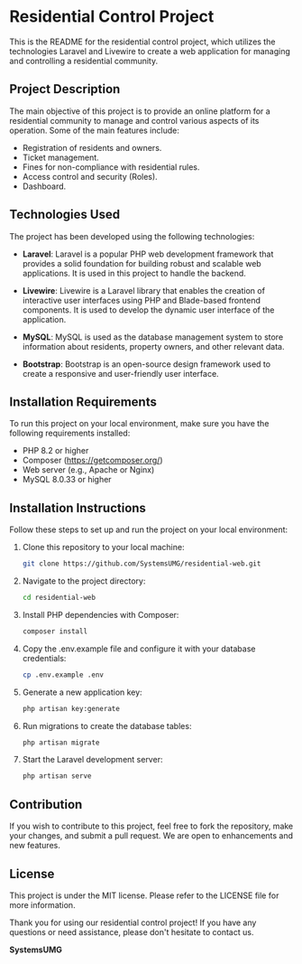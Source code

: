 # Residential Control Project

This is the README for the residential control project, which utilizes the technologies Laravel and Livewire to create a web application for managing and controlling a residential community.

## Project Description

The main objective of this project is to provide an online platform for a residential community to manage and control various aspects of its operation. Some of the main features include:

- Registration of residents and owners.
- Ticket management.
- Fines for non-compliance with residential rules.
- Access control and security (Roles).
- Dashboard.

## Technologies Used

The project has been developed using the following technologies:

- **Laravel**: Laravel is a popular PHP web development framework that provides a solid foundation for building robust and scalable web applications. It is used in this project to handle the backend.

- **Livewire**: Livewire is a Laravel library that enables the creation of interactive user interfaces using PHP and Blade-based frontend components. It is used to develop the dynamic user interface of the application.

- **MySQL**: MySQL is used as the database management system to store information about residents, property owners, and other relevant data.

- **Bootstrap**: Bootstrap is an open-source design framework used to create a responsive and user-friendly user interface.

## Installation Requirements

To run this project on your local environment, make sure you have the following requirements installed:

- PHP 8.2 or higher
- Composer (https://getcomposer.org/)
- Web server (e.g., Apache or Nginx)
- MySQL 8.0.33 or higher

## Installation Instructions

Follow these steps to set up and run the project on your local environment:

1. Clone this repository to your local machine:

   ```bash
   git clone https://github.com/SystemsUMG/residential-web.git
2. Navigate to the project directory:

   ```bash
   cd residential-web
3. Install PHP dependencies with Composer:

   ```bash
   composer install
4. Copy the .env.example file and configure it with your database credentials:

   ```bash
   cp .env.example .env
5. Generate a new application key:

   ```bash
   php artisan key:generate
6. Run migrations to create the database tables:

   ```bash
   php artisan migrate
7. Start the Laravel development server:

   ```bash
   php artisan serve
   
## Contribution
If you wish to contribute to this project, feel free to fork the repository, make your changes, and submit a pull request. We are open to enhancements and new features.

## License
This project is under the MIT license. Please refer to the LICENSE file for more information.

Thank you for using our residential control project! If you have any questions or need assistance, please don't hesitate to contact us.

**SystemsUMG**
